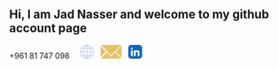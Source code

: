 ## Hi, I am Jad Nasser and welcome to my github account page

<span>+961 81 747 098 &nbsp; &nbsp;</span>
<a href="https://jad-nasser.github.io/jadnasser" aria-label="My Website"><img src="./world-globe-line-icon.svg" width=25 height=25></a>
<span>&nbsp;</span>
<a href="mailto:jadnasser.official@gmail.com" aria-label="My Email"><img src="./envelope-icon.svg" width=38 height=25></a>
<span>&nbsp;</span>
<a href="https://linkedin.com/in/jad-nasser-349436247" aria-label="LinkedIn"><img src="./linkedin-app-icon.svg" width=25 height=25></a>
